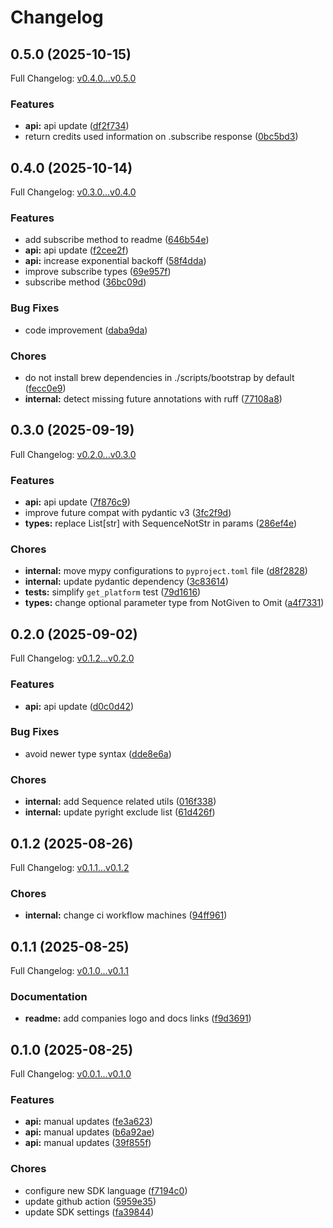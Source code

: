 # Changelog

## 0.5.0 (2025-10-15)

Full Changelog: [v0.4.0...v0.5.0](https://github.com/fashn-AI/fashn-python-sdk/compare/v0.4.0...v0.5.0)

### Features

* **api:** api update ([df2f734](https://github.com/fashn-AI/fashn-python-sdk/commit/df2f7341c02b3cc54d3aebdd9da428fa5d991bed))
* return credits used information on .subscribe response ([0bc5bd3](https://github.com/fashn-AI/fashn-python-sdk/commit/0bc5bd387547fef6b979dc96bcb7520e2ac98cd8))

## 0.4.0 (2025-10-14)

Full Changelog: [v0.3.0...v0.4.0](https://github.com/fashn-AI/fashn-python-sdk/compare/v0.3.0...v0.4.0)

### Features

* add subscribe method to readme ([646b54e](https://github.com/fashn-AI/fashn-python-sdk/commit/646b54e4144616bb66e1786ffd7240e024f81934))
* **api:** api update ([f2cee2f](https://github.com/fashn-AI/fashn-python-sdk/commit/f2cee2f380bab897f5dfd670e9b7b46cc7e44fd8))
* **api:** increase exponential backoff ([58f4dda](https://github.com/fashn-AI/fashn-python-sdk/commit/58f4ddac6953aeb62bda0ca6a6e4d8141bd5db4d))
* improve subscribe types ([69e957f](https://github.com/fashn-AI/fashn-python-sdk/commit/69e957f546ed478c97686fa16277ca5ceac6c8e3))
* subscribe method ([36bc09d](https://github.com/fashn-AI/fashn-python-sdk/commit/36bc09dfb2c795596b21f63a673a3fca502263e8))


### Bug Fixes

* code improvement ([daba9da](https://github.com/fashn-AI/fashn-python-sdk/commit/daba9da1dc5dffa0354df576a6fe7180469e7ca9))


### Chores

* do not install brew dependencies in ./scripts/bootstrap by default ([fecc0e9](https://github.com/fashn-AI/fashn-python-sdk/commit/fecc0e985d812a6b9fad8fd45bb89e7ef2c77858))
* **internal:** detect missing future annotations with ruff ([77108a8](https://github.com/fashn-AI/fashn-python-sdk/commit/77108a88d071abac0dfbcf0b0718f4de15a410a1))

## 0.3.0 (2025-09-19)

Full Changelog: [v0.2.0...v0.3.0](https://github.com/fashn-AI/fashn-python-sdk/compare/v0.2.0...v0.3.0)

### Features

* **api:** api update ([7f876c9](https://github.com/fashn-AI/fashn-python-sdk/commit/7f876c9b44079101a58a7166808a633004e95741))
* improve future compat with pydantic v3 ([3fc2f9d](https://github.com/fashn-AI/fashn-python-sdk/commit/3fc2f9dc6403acbe64e80a1178a0347d17092ac3))
* **types:** replace List[str] with SequenceNotStr in params ([286ef4e](https://github.com/fashn-AI/fashn-python-sdk/commit/286ef4ef48e6d46aec17dfd6d3dda97a45f882bd))


### Chores

* **internal:** move mypy configurations to `pyproject.toml` file ([d8f2828](https://github.com/fashn-AI/fashn-python-sdk/commit/d8f28288999deebb4157b3aadec57b66c16ac23a))
* **internal:** update pydantic dependency ([3c83614](https://github.com/fashn-AI/fashn-python-sdk/commit/3c836141967893376cf27455b557502ffb4df84b))
* **tests:** simplify `get_platform` test ([79d1616](https://github.com/fashn-AI/fashn-python-sdk/commit/79d1616da404997d756b09df97a52d4c2f968bb9))
* **types:** change optional parameter type from NotGiven to Omit ([a4f7331](https://github.com/fashn-AI/fashn-python-sdk/commit/a4f73319526bf71f8d2deaad423cd9a063d0cf27))

## 0.2.0 (2025-09-02)

Full Changelog: [v0.1.2...v0.2.0](https://github.com/fashn-AI/fashn-python-sdk/compare/v0.1.2...v0.2.0)

### Features

* **api:** api update ([d0c0d42](https://github.com/fashn-AI/fashn-python-sdk/commit/d0c0d42d7596cac8e93bb897053075d5054f2215))


### Bug Fixes

* avoid newer type syntax ([dde8e6a](https://github.com/fashn-AI/fashn-python-sdk/commit/dde8e6ac8238605cda949c416f4a297e49f44d6a))


### Chores

* **internal:** add Sequence related utils ([016f338](https://github.com/fashn-AI/fashn-python-sdk/commit/016f3385ce35a370a71ecbe21034ccd450575517))
* **internal:** update pyright exclude list ([61d426f](https://github.com/fashn-AI/fashn-python-sdk/commit/61d426f2120d380dd2f2e71af37a10a386eae009))

## 0.1.2 (2025-08-26)

Full Changelog: [v0.1.1...v0.1.2](https://github.com/fashn-AI/fashn-python-sdk/compare/v0.1.1...v0.1.2)

### Chores

* **internal:** change ci workflow machines ([94ff961](https://github.com/fashn-AI/fashn-python-sdk/commit/94ff961e1d80f4b1286cb40e057dd0d3c95c9d14))

## 0.1.1 (2025-08-25)

Full Changelog: [v0.1.0...v0.1.1](https://github.com/fashn-AI/fashn-python-sdk/compare/v0.1.0...v0.1.1)

### Documentation

* **readme:** add companies logo and docs links ([f9d3691](https://github.com/fashn-AI/fashn-python-sdk/commit/f9d36914b08a393c9c574449f044d9709fa74d98))

## 0.1.0 (2025-08-25)

Full Changelog: [v0.0.1...v0.1.0](https://github.com/fashn-AI/fashn-python-sdk/compare/v0.0.1...v0.1.0)

### Features

* **api:** manual updates ([fe3a623](https://github.com/fashn-AI/fashn-python-sdk/commit/fe3a623d72d311534abceced08d840a6ca5314fe))
* **api:** manual updates ([b6a92ae](https://github.com/fashn-AI/fashn-python-sdk/commit/b6a92ae3f706f4ce1b9230883cac47aaec35560f))
* **api:** manual updates ([39f855f](https://github.com/fashn-AI/fashn-python-sdk/commit/39f855fe0bce79fa7b838b1730174e1424843e87))


### Chores

* configure new SDK language ([f7194c0](https://github.com/fashn-AI/fashn-python-sdk/commit/f7194c0976fc9f5656b1152814084af358e06c8e))
* update github action ([5959e35](https://github.com/fashn-AI/fashn-python-sdk/commit/5959e3515f9dbe77776331f33892843cc3cce6eb))
* update SDK settings ([fa39844](https://github.com/fashn-AI/fashn-python-sdk/commit/fa39844915b3dcd00282863b02b2ebff94229eec))
